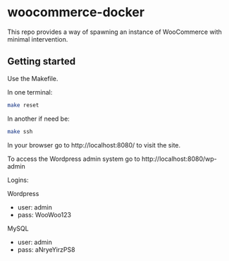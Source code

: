 # woocommerce-docker

This repo provides a way of spawning an instance of WooCommerce with
minimal intervention.

## Getting started

Use the Makefile.

In one terminal:

```bash
make reset
```

In another if need be:

```bash
make ssh
```

In your browser go to http://localhost:8080/ to visit the site.

To access the Wordpress admin system go to http://localhost:8080/wp-admin

Logins:

Wordpress
- user: admin
- pass: WooWoo123

MySQL
- user: admin
- pass: aNryeYirzPS8
